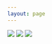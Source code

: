 ```yaml
---
layout: page
---
```


<img src="{{ site.baseurl }}/img/iso1.jpg">

<img src="{{ site.baseurl }}/img/iso2.jpg">

<img src="{{ site.baseurl }}/img/iso3.jpg">
